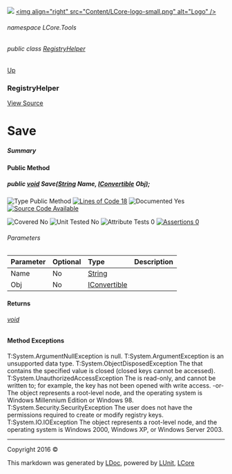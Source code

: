 ![](Content/LCore-banner-small.png "")
[&lt;img align=&quot;right&quot; src=&quot;Content/LCore-logo-small.png&quot; alt=&quot;Logo&quot; /&gt;](../README.md)

###### namespace LCore.Tools

###### public class [RegistryHelper](docs/RegistryHelper.md)
[Up](docs/RegistryHelper.md)

### RegistryHelper
[View Source](Tools/RegistryHelper.cs)

# Save

##### Summary


#### Public Method

##### public <a href="https://msdn.microsoft.com/en-us/library/system.void.aspx" alt="">void</a> Save(<a href="https://msdn.microsoft.com/en-us/library/system.string.aspx" alt="">String</a> Name, <a href="https://msdn.microsoft.com/en-us/library/system.iconvertible.aspx" alt="">IConvertible</a> Obj);

![Type Public Method](http://b.repl.ca/v1/Type-Public%20Method-blue.png "") [![Lines of Code 18](http://b.repl.ca/v1/Lines%20of%20Code-18-blue.png "")](Tools/RegistryHelper.cs#L49)    ![Documented Yes](http://b.repl.ca/v1/Documented-Yes-brightgreen.png "") [![Source Code Available](http://b.repl.ca/v1/Source%20Code-Available-brightgreen.png "")](Tools/RegistryHelper.cs#L49)

![Covered No](http://b.repl.ca/v1/Covered-No-red.png "") ![Unit Tested No](http://b.repl.ca/v1/Unit%20Tested-No-lightgrey.png "") ![Attribute Tests 0](http://b.repl.ca/v1/Attribute%20Tests-0-lightgrey.png "") [![Assertions 0](http://b.repl.ca/v1/Assertions-0-lightgrey.png "")](Tools/RegistryHelper.cs)

###### Parameters

Parameter | Optional | Type | Description
:---  | :---  | :---  | :--- 
Name | No | [String](https://msdn.microsoft.com/en-us/library/system.string.aspx) | 
Obj | No | [IConvertible](https://msdn.microsoft.com/en-us/library/system.iconvertible.aspx) | 


#### Returns

###### [void](https://msdn.microsoft.com/en-us/library/system.void.aspx)

#### Method Exceptions
T:System.ArgumentNullException  is null. 
T:System.ArgumentException  is an unsupported data type. 
T:System.ObjectDisposedException The  that contains the specified value is closed (closed keys cannot be accessed). 
T:System.UnauthorizedAccessException The  is read-only, and cannot be written to; for example, the key has not been opened with write access. -or-The  object represents a root-level node, and the operating system is Windows Millennium Edition or Windows 98.
T:System.Security.SecurityException The user does not have the permissions required to create or modify registry keys. 
T:System.IO.IOException The  object represents a root-level node, and the operating system is Windows 2000, Windows XP, or Windows Server 2003.



---

Copyright 2016 &copy; [](../README.md) [](../TableOfContents.md)

This markdown was generated by [LDoc](https://github.com/CodeSingularity/LDoc), powered by [LUnit](https://github.com/CodeSingularity/LUnit), [LCore](https://github.com/CodeSingularity/LCore)
